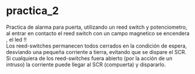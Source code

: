 # practica_2
Practica de alarma para puerta, utilizando un reed switch y potenciometro, al entrar en contacto el reed switch con un campo magnetico se encendera , el led !!  
Los reed-switches permanecen todos cerrados en la condición de espera, desviando una pequeña corriente a tierra, evitando que se dispare el SCR.
Si cualquiera de los reed-switches fuera abierto (por la acción de un intruso) la corriente puede llegar al SCR (compuerta) y dispararlo.

